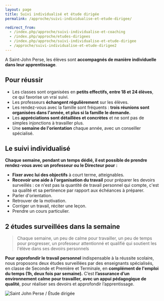 ```yaml
---
layout: page
title: Suivi individualisé et étude dirigée
permalink: /approche/suivi-individualise-et-etude-dirigee/

redirect_from:
  - /index.php/approche/suivi-individualise-et-coaching
  - /index.php/approche/etudes-dirigees
  - /index.php/approche/suivi-individualise-et-etude-dirigee
  - /approche/suivi-individualise-et-etude-dirigee2
---
```


A Saint-John Perse, les élèves sont **accompagnés de manière individuelle dans leur apprentissage**. 

## Pour réussir

* Les classes sont organisées en **petits effectifs, entre 18 et 24 élèves**, ce qui favorise un vrai suivi.
* Les professeurs **échangent régulièrement** sur les élèves.
* Les rendez-vous avec la famille sont fréquents : **trois réunions sont organisées dans l'année, et plus si la famille le demande.** 
* Les **appréciations sont détaillées et concrètes** et ne sont pas de simples injonctions à travailler plus.
* Une **semaine de l'orientation** chaque année, avec un conseiller spécialisé.

## Le suivi individualisé

**Chaque semaine, pendant un temps dédié, il est possible de prendre rendez-vous avec un professeur ou le Directeur pour :**

* **Fixer avec lui des objectifs** à court terme, atteignables.
* **Recevoir une aide à l'organisation du travail** pour préparer les devoirs surveillés : ce n'est pas la quantité de travail personnel qui compte, c'est sa qualité et sa pertinence par rapport aux échéances à préparer. 
* Parler d'orientation.
* Retrouver de la motivation.
* Corriger un travail, réciter une leçon.
* Prendre un cours particulier.

## 2 études surveillées dans la semaine

> Chaque semaine, un peu de calme pour travailler, un peu de temps pour progresser, un professeur attentionné et qualifié qui soutient les l'élève dans ses devoirs personnels

**Pour approfondir le travail personnel** indispensable à la réussite scolaire, nous proposons deux études surveillées par des enseignants spécialisés, en classe de Seconde et Première et Terminale, en **complément de l'emploi du temps (1h, deux fois par semaine).** C’est **l’assurance d’un environnement calme pour travailler, avec un appui pédagogique de qualité**, pour réaliser ses devoirs et approfondir l’apprentissage.

![Saint John Perse / Étude dirigée](https://www.ecoles-sjp.fr/images/IMG_1181.jpg "Saint John Perse / Étude dirigée")
